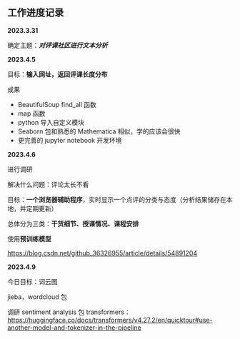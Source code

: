 ## 工作进度记录
**2023.3.31**

确定主题：***对评课社区进行文本分析***


**2023.4.5**

目标：**输入网址，返回评课长度分布**

成果
* BeautifulSoup find_all 函数
* map 函数
* python 导入自定义模块
* Seaborn 包和熟悉的 Mathematica 相似，学的应该会很快
* 更完善的 jupyter notebook 开发环境

**2023.4.6**

进行调研

解决什么问题：评论太长不看

目标：**一个浏览器辅助程序**，实时显示一个点评的分类与态度（分析结果储存在本地，并定期更新）

总体分为三类：**干货细节、授课情况、课程安排**

使用**预训练模型**

https://blog.csdn.net/github_36326955/article/details/54891204

**2023.4.9**

今日目标：词云图

jieba，wordcloud 包

调研 sentiment analysis 包 transformers：
https://huggingface.co/docs/transformers/v4.27.2/en/quicktour#use-another-model-and-tokenizer-in-the-pipeline


